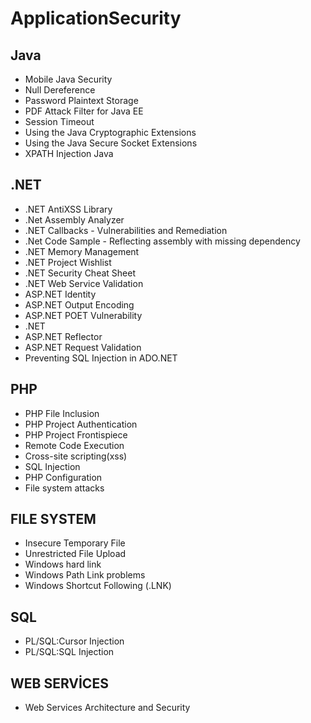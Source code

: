 
# ApplicationSecurity

## Java
 - Mobile Java Security
 - Null Dereference
 - Password Plaintext Storage
 - PDF Attack Filter for Java EE
 - Session Timeout
 - Using the Java Cryptographic Extensions
 - Using the Java Secure Socket Extensions
 - XPATH Injection Java
  
  
## .NET	
 - .NET AntiXSS Library
 - .Net Assembly Analyzer
 - .NET Callbacks - Vulnerabilities and Remediation
 - .Net Code Sample - Reflecting assembly with missing dependency
 - .NET Memory Management
 - .NET Project Wishlist
 - .NET Security Cheat Sheet
 - .NET Web Service Validation	
 - ASP.NET Identity
 - ASP.NET Output Encoding
 - ASP.NET POET Vulnerability
 - .NET
 - ASP.NET Reflector
 - ASP.NET Request Validation
 - Preventing SQL Injection in ADO.NET



## PHP
 - PHP File Inclusion
 - PHP Project Authentication
 - PHP Project Frontispiece
 - Remote Code Execution
 - Cross-site scripting(xss)
 - SQL Injection
 - PHP Configuration
 - File system attacks

## FILE SYSTEM
 - Insecure Temporary File
 - Unrestricted File Upload
 - Windows hard link
 - Windows Path Link problems
 - Windows Shortcut Following (.LNK)

## SQL
 - PL/SQL:Cursor Injection
 - PL/SQL:SQL Injection

## WEB SERVİCES
 - Web Services Architecture and Security

